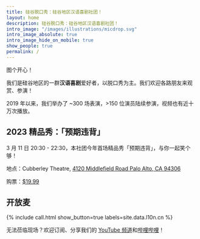 ```yaml
---
title: 硅谷脱口秀：硅谷地区汉语喜剧社团！
layout: home
description: 硅谷脱口秀：硅谷地区汉语喜剧社团！
intro_image: "/images/illustrations/micdrop.svg"
intro_image_absolute: true
intro_image_hide_on_mobile: true
show_people: true
permalink: /
---
```


图个开心！

我们是硅谷地区的一群**汉语喜剧**爱好者，以脱口秀为主。我们欢迎各路朋友来观赏、参演！

2019 年以来，我们举办了 ~300 场表演，>150 位演员陆续参演，视频也有近十万次播放。

## 2023 精品秀：「预期违背」

3 月 11 日 20:30 - 22:30，本社团今年首场精品秀「预期违背」，与你一起笑个够！

地点：Cubberley Theatre, [4120 Middlefield Road Palo Alto, CA 94306](https://goo.gl/maps/3TCKyUzBt2S6y3SRA)

购票：[$19.99](https://www.eventbrite.com/e/2023-expectancy-violation-ggtkx-line-up-showcase-tickets-558483026767?aff=website)

## 开放麦

{% include call.html show_button=true labels=site.data.l10n.cn %}

无法莅临现场？欢迎订阅、分享我们的 [YouTube 频道](https://www.youtube.com/channel/UCqG1oe7CjCghQdZDldNKT0A/featured)和[哔哩哔哩](https://space.bilibili.com/482647119)！

